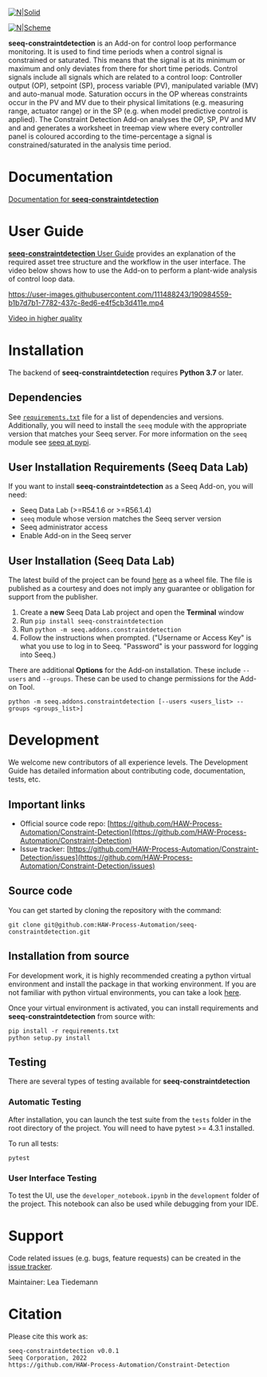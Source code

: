 [![N|Solid](https://github.com/LeaTiedemann/Constraint-Detection/blob/main/HAW_Seeq.png)](https://www.seeq.com)

[![N|Scheme](https://github.com/LeaTiedemann/Constraint-Detection/blob/main/treemap_use_case_1.PNG)](https://constraint-detection.readthedocs.io/en/latest/index.html)

**seeq-constraintdetection** is an Add-on for control loop performance monitoring. It is used to find time periods when a control signal is constrained or saturated. This means that the signal is at its minimum or maximum and only 
deviates from there for short time periods. Control signals include all signals which are related to a control loop: Controller output (OP), setpoint (SP), process variable (PV), manipulated variable (MV) and auto-manual mode. 
Saturation occurs in the OP whereas constraints occur in the PV and MV due to their physical limitations (e.g. measuring range, actuator range) or in the SP (e.g. when model predictive control is applied). The Constraint Detection 
Add-on analyses the OP, SP, PV and MV and and generates a worksheet in treemap view where every controller panel is coloured according to the time-percentage a signal is constrained/saturated in the analysis time period.

# Documentation
[Documentation for **seeq-constraintdetection**](https://constraint-detection.readthedocs.io/en/latest/index.html)

# User Guide
[**seeq-constraintdetection** User Guide](https://constraint-detection.readthedocs.io/en/latest/userguide.html) provides an explanation of the required asset tree structure and the workflow in the user interface. The video below shows how to use the Add-on to perform a plant-wide analysis of control loop data.

https://user-images.githubusercontent.com/111488243/190984559-b1b7d7b1-7782-437c-8ed6-e4f5cb3d411e.mp4

[Video in higher quality](https://constraint-detection.readthedocs.io/en/latest/userguide.html#video-user-guide)

# Installation
The backend of **seeq-constraintdetection** requires **Python 3.7** or later.

## Dependencies
See [`requirements.txt`](https://github.com/HAW-Process-Automation/Constraint-Detection/blob/main/requirements.txt) file for a list of dependencies and versions. Additionally, you will need to install the `seeq` module with the appropriate version that matches your Seeq server. For more information on the `seeq` module see [seeq at pypi](https://pypi.org/project/seeq/).

## User Installation Requirements (Seeq Data Lab)
If you want to install **seeq-constraintdetection** as a Seeq Add-on, you will need:

* Seeq Data Lab (>=R54.1.6 or >=R56.1.4)
* `seeq` module whose version matches the Seeq server version
* Seeq administrator access
* Enable Add-on in the Seeq server

## User Installation (Seeq Data Lab)
The latest build of the project can be found [here](https://pypi.org) as a wheel file. The file is published as a courtesy and does not imply any guarantee or obligation for support from the publisher.

1. Create a **new** Seeq Data Lab project and open the **Terminal** window
2. Run `pip install seeq-constraintdetection`
3. Run `python -m seeq.addons.constraintdetection`
4. Follow the instructions when prompted. ("Username or Access Key" is what you use to log in to Seeq. "Password" is your password for logging into Seeq.)

There are additional **Options** for the Add-on installation. These include `--users` and `--groups`. These can be used to change permissions for the Add-on Tool.
```
python -m seeq.addons.constraintdetection [--users <users_list> --groups <groups_list>]
```
# Development
We welcome new contributors of all experience levels. The Development Guide has detailed information about contributing code, documentation, tests, etc.

## Important links

* Official source code repo: [https://github.com/HAW-Process-Automation/Constraint-Detection](https://github.com/HAW-Process-Automation/Constraint-Detection)
* Issue tracker: [https://github.com/HAW-Process-Automation/Constraint-Detection/issues](https://github.com/HAW-Process-Automation/Constraint-Detection/issues)

## Source code
You can get started by cloning the repository with the command: 
```
git clone git@github.com:HAW-Process-Automation/seeq-constraintdetection.git
```

## Installation from source
For development work, it is highly recommended creating a python virtual environment and install the package in that working environment. If you are not familiar with python virtual environments, you can take a look [here](https://docs.python.org/3.8/tutorial/venv.html).

Once your virtual environment is activated, you can install requirements and **seeq-constraintdetection** from source with:
```
pip install -r requirements.txt
python setup.py install
```

## Testing
There are several types of testing available for **seeq-constraintdetection**

### Automatic Testing
After installation, you can launch the test suite from the `tests` folder in the root directory of the project. You will need to have pytest >= 4.3.1 installed.

To run all tests:
```
pytest
```

### User Interface Testing
To test the UI, use the `developer_notebook.ipynb` in the `development` folder of the project. This notebook can also be used while debugging from your IDE.

# Support

Code related issues (e.g. bugs, feature requests) can be created in the [issue tracker](https://github.com/HAW-Process-Automation/Constraint-Detection/issues).


Maintainer: Lea Tiedemann

# Citation

Please cite this work as:
```
seeq-constraintdetection v0.0.1
Seeq Corporation, 2022
https://github.com/HAW-Process-Automation/Constraint-Detection
```
